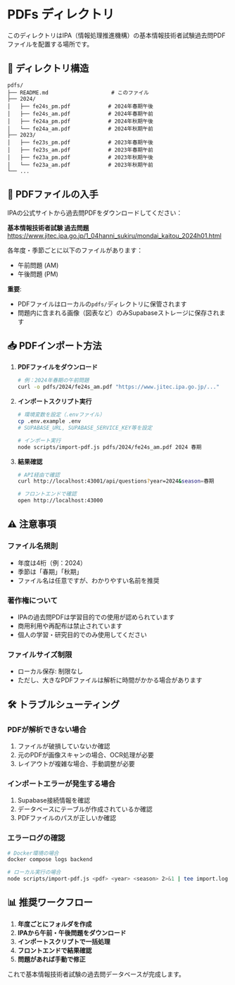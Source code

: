 # PDFs ディレクトリ

このディレクトリはIPA（情報処理推進機構）の基本情報技術者試験過去問PDFファイルを配置する場所です。

## 📁 ディレクトリ構造

```
pdfs/
├── README.md                    # このファイル
├── 2024/
│   ├── fe24s_pm.pdf            # 2024年春期午後
│   ├── fe24s_am.pdf            # 2024年春期午前
│   ├── fe24a_pm.pdf            # 2024年秋期午後
│   └── fe24a_am.pdf            # 2024年秋期午前
├── 2023/
│   ├── fe23s_pm.pdf            # 2023年春期午後
│   ├── fe23s_am.pdf            # 2023年春期午前
│   ├── fe23a_pm.pdf            # 2023年秋期午後
│   └── fe23a_am.pdf            # 2023年秋期午前
└── ...
```

## 🔗 PDFファイルの入手

IPAの公式サイトから過去問PDFをダウンロードしてください：

**基本情報技術者試験 過去問題**
https://www.jitec.ipa.go.jp/1_04hanni_sukiru/mondai_kaitou_2024h01.html

各年度・季節ごとに以下のファイルがあります：
- 午前問題 (AM)
- 午後問題 (PM)

**重要**: 
- PDFファイルはローカルの`pdfs/`ディレクトリに保管されます
- 問題内に含まれる画像（図表など）のみSupabaseストレージに保存されます

## 📥 PDFインポート方法

1. **PDFファイルをダウンロード**
   ```bash
   # 例：2024年春期の午前問題
   curl -o pdfs/2024/fe24s_am.pdf "https://www.jitec.ipa.go.jp/..."
   ```

2. **インポートスクリプト実行**
   ```bash
   # 環境変数を設定（.envファイル）
   cp .env.example .env
   # SUPABASE_URL, SUPABASE_SERVICE_KEY等を設定
   
   # インポート実行
   node scripts/import-pdf.js pdfs/2024/fe24s_am.pdf 2024 春期
   ```

3. **結果確認**
   ```bash
   # API経由で確認
   curl http://localhost:43001/api/questions?year=2024&season=春期
   
   # フロントエンドで確認
   open http://localhost:43000
   ```

## ⚠️ 注意事項

### ファイル名規則
- 年度は4桁（例：2024）
- 季節は「春期」「秋期」
- ファイル名は任意ですが、わかりやすい名前を推奨

### 著作権について
- IPAの過去問PDFは学習目的での使用が認められています
- 商用利用や再配布は禁止されています
- 個人の学習・研究目的でのみ使用してください

### ファイルサイズ制限
- ローカル保存: 制限なし
- ただし、大きなPDFファイルは解析に時間がかかる場合があります

## 🛠️ トラブルシューティング

### PDFが解析できない場合
1. ファイルが破損していないか確認
2. 元のPDFが画像スキャンの場合、OCR処理が必要
3. レイアウトが複雑な場合、手動調整が必要

### インポートエラーが発生する場合
1. Supabase接続情報を確認
2. データベースにテーブルが作成されているか確認
3. PDFファイルのパスが正しいか確認

### エラーログの確認
```bash
# Docker環境の場合
docker compose logs backend

# ローカル実行の場合
node scripts/import-pdf.js <pdf> <year> <season> 2>&1 | tee import.log
```

## 📊 推奨ワークフロー

1. **年度ごとにフォルダを作成**
2. **IPAから午前・午後問題をダウンロード**
3. **インポートスクリプトで一括処理**
4. **フロントエンドで結果確認**
5. **問題があれば手動で修正**

これで基本情報技術者試験の過去問データベースが完成します。